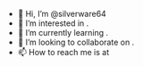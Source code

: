 - 👋 Hi, I’m @silverware64
- 👀 I’m interested in .
- 🌱 I’m currently learning .
- 💞️ I’m looking to collaborate on .
- 📫 How to reach me is at 

<!---
silverware64/silverware64 is a ✨ special ✨ repository because its `README.md` (this file) appears on your GitHub profile.
You can click the Preview link to take a look at your changes.
--->
